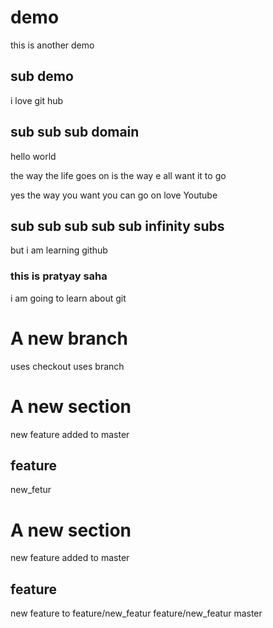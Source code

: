 # demo
this is another demo

## sub demo
i love git hub

## sub sub sub domain
hello world

the way the life goes on is the way e all want it to go

yes the way you want you can go on
love Youtube

## sub sub sub sub sub infinity subs
but i am learning github

### this is pratyay saha
i am going to learn about git

# A new branch
uses checkout
uses branch


# A new section
new feature added to master
## feature
new_fetur
# A new section
new feature added to master
## feature
new feature to feature/new_featur
feature/new_featur
master
